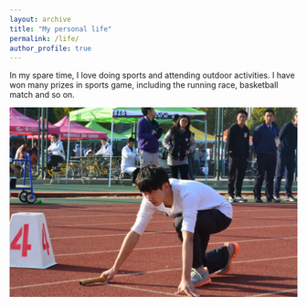 ```yaml
---
layout: archive
title: "My personal life"
permalink: /life/
author_profile: true
---
```



In my spare time, I love doing sports and attending outdoor activities. I have won many prizes in sports game, including the running race, basketball match and so on.  


![here](/images/yundonghui.jpg)


